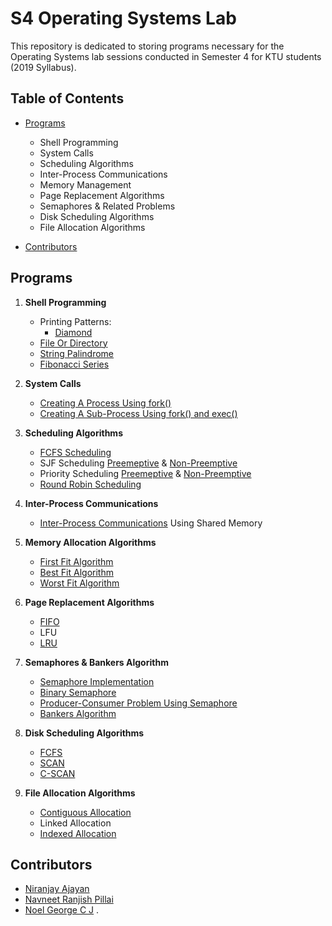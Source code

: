 # S4 Operating Systems Lab

This repository is dedicated to storing programs necessary for the Operating Systems lab sessions conducted in Semester 4 for KTU students (2019 Syllabus).

## Table of Contents

- [Programs](#programs)
  
   - Shell Programming
   - System Calls
   - Scheduling Algorithms
   - Inter-Process Communications
   - Memory Management
   - Page Replacement Algorithms
   - Semaphores & Related Problems
   - Disk Scheduling Algorithms
   - File Allocation Algorithms
- [Contributors](#contributors)

## Programs

1. **Shell Programming**
   - Printing Patterns:
      - [Diamond](https://github.com/dyingpotato890/KTU-S4-OS-LAB/blob/main/Shell%20Programming/diamond.sh)
   - [File Or Directory](https://github.com/dyingpotato890/KTU-S4-OS-LAB/blob/main/Shell%20Programming/file.sh)
   - [String Palindrome](https://github.com/dyingpotato890/KTU-S4-OS-LAB/blob/main/Shell%20Programming/palindrome.sh)
   - [Fibonacci Series](https://github.com/dyingpotato890/KTU-S4-OS-LAB/blob/main/Shell%20Programming/fibonacci.sh)
  
2. **System Calls**
   - [Creating A Process Using fork()](https://github.com/dyingpotato890/KTU-S4-OS-LAB/blob/main/System%20Calls/fork.c)
   - [Creating A Sub-Process Using fork() and exec()](https://github.com/dyingpotato890/KTU-S4-OS-LAB/blob/main/System%20Calls/forkExec.c)
   
4. **Scheduling Algorithms**
   - [FCFS Scheduling](https://github.com/dyingpotato890/KTU-S4-OS-LAB/blob/main/Scheduling%20Algorithms/FCFS.c)
   - SJF Scheduling [Preemeptive](https://github.com/dyingpotato890/KTU-S4-OS-LAB/blob/main/Scheduling%20Algorithms/sjfP.c) & [Non-Preemptive](https://github.com/dyingpotato890/KTU-S4-OS-LAB/blob/main/Scheduling%20Algorithms/prioritySchedulingNP.c)
   - Priority Scheduling [Preemeptive](https://github.com/dyingpotato890/KTU-S4-OS-LAB/blob/main/Scheduling%20Algorithms/prioritySchedulingP.c) & [Non-Preemptive](https://github.com/dyingpotato890/KTU-S4-OS-LAB/blob/main/Scheduling%20Algorithms/prioritySchedulingNP.c)
   - [Round Robin Scheduling](https://github.com/dyingpotato890/KTU-S4-OS-LAB/blob/main/CPU%20Scheduling/RoundRobin.c)

3. **Inter-Process Communications**
   - [Inter-Process Communications](https://github.com/dyingpotato890/KTU-S4-OS-LAB/blob/main/Inter-Process%20Communications/IPC.c) Using Shared Memory 

4. **Memory Allocation Algorithms**
   - [First Fit Algorithm](https://github.com/dyingpotato890/KTU-S4-OS-LAB/blob/main/Memory%20Allocation%20Algorithms/firstFit.c)
   - [Best Fit Algorithm](https://github.com/dyingpotato890/KTU-S4-OS-LAB/blob/main/Memory%20Allocation%20Algorithms/bestFit.c)
   - [Worst Fit Algorithm](https://github.com/dyingpotato890/KTU-S4-OS-LAB/blob/main/Memory%20Allocation%20Algorithms/worstFit.c)
   
5. **Page Replacement Algorithms**
   - [FIFO](https://github.com/dyingpotato890/KTU-S4-OS-LAB/blob/main/Page%20Replacement%20Algorithms/FIFO.c)
   - LFU
   - [LRU](https://github.com/dyingpotato890/KTU-S4-OS-LAB/blob/main/Page%20Replacement%20Algorithms/LRU.c)

7. **Semaphores & Bankers Algorithm**
   - [Semaphore Implementation](https://github.com/dyingpotato890/KTU-S4-OS-LAB/blob/main/Semaphores%20%26%20Bankers%20Algorithm/semaphore.c)
   - [Binary Semaphore](https://github.com/dyingpotato890/KTU-S4-OS-LAB/blob/main/Semaphores%20%26%20Bankers%20Algorithm/binarySemaphore.c)
   - [Producer-Consumer Problem Using Semaphore](https://github.com/dyingpotato890/KTU-S4-OS-LAB/blob/main/Semaphores%20%26%20Bankers%20Algorithm/producerConsumer.c)
   - [Bankers Algorithm](https://github.com/dyingpotato890/KTU-S4-OS-LAB/blob/main/Semaphores%20%26%20Bankers%20Algorithm/BankersAlgorithm.c)
   
8. **Disk Scheduling Algorithms**
   - [FCFS](https://github.com/dyingpotato890/KTU-S4-OS-LAB/blob/main/Disk%20Scheduling%20Algorithms/FCFS.c)
   - [SCAN](https://github.com/dyingpotato890/KTU-S4-OS-LAB/blob/main/Disk%20Scheduling%20Algorithms/SCAN.c)
   - [C-SCAN](https://github.com/dyingpotato890/KTU-S4-OS-LAB/blob/main/Disk%20Scheduling%20Algorithms/CSCAN.c)
   
9. **File Allocation Algorithms**
   - [Contiguous Allocation](https://github.com/dyingpotato890/KTU-S4-OS-LAB/blob/main/File%20Allocation%20Algorithms/contiguousFile.c)
   - Linked Allocation
   - [Indexed Allocation](https://github.com/dyingpotato890/KTU-S4-OS-LAB/blob/main/File%20Allocation%20Algorithms/indexedFile.c)

## Contributors

- [Niranjay Ajayan](https://github.com/dyingpotato890)
- [Navneet Ranjish Pillai](https://github.com/Lionel-Logan)
- [Noel George C J](https://github.com/noelg-cj) .
